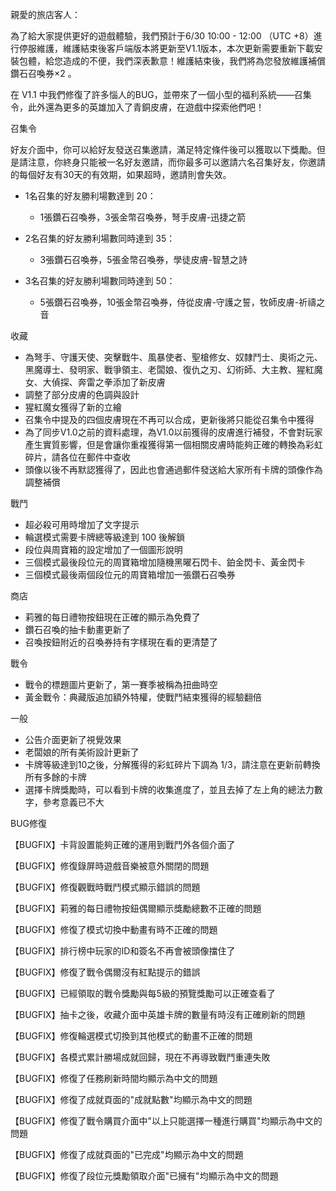 親愛的旅店客人：

為了給大家提供更好的遊戲體驗，我們預計于6/30 10:00 - 12:00 （UTC +8）進行停服維護，維護結束後客戶端版本將更新至V1.1版本，本次更新需要重新下載安裝包體，給您造成的不便，我們深表歉意！維護結束後，我們將為您發放維護補償 鑽石召喚券×2 。

在 V1.1 中我們修復了許多惱人的BUG，並帶來了一個小型的福利系統——召集令，此外還為更多的英雄加入了青銅皮膚，在遊戲中探索他們吧！



召集令

好友介面中，你可以給好友發送召集邀請，滿足特定條件後可以獲取以下獎勵。但是請注意，你終身只能被一名好友邀請，而你最多可以邀請六名召集好友，你邀請的每個好友有30天的有效期，如果超時，邀請則會失效。

- 1名召集的好友勝利場數達到 20：
  - 1張鑽石召喚券，3張金幣召喚券，弩手皮膚-迅捷之箭

- 2名召集的好友勝利場數同時達到 35：
  - 3張鑽石召喚券，5張金幣召喚券，學徒皮膚-智慧之詩

- 3名召集的好友勝利場數同時達到 50：
  - 5張鑽石召喚券，10張金幣召喚券，侍從皮膚-守護之誓，牧師皮膚-祈禱之音



收藏

- 為弩手、守護天使、突擊戰牛、風暴使者、聖槍修女、奴隸鬥士、奧術之元、黑魔導士、發明家、戰爭領主、老闆娘、復仇之刃、幻術師、大主教、猩紅魔女、大偵探、奔雷之拳添加了新皮膚
- 調整了部分皮膚的色調與設計
- 猩紅魔女獲得了新的立繪
- 召集令中提及的四個皮膚現在不再可以合成，更新後將只能從召集令中獲得
- 為了同步V1.0之前的資料處理，為V1.0以前獲得的皮膚進行補發，不會對玩家產生實質影響，但是會讓你重複獲得第一個相關皮膚時能夠正確的轉換為彩虹碎片，請各位在郵件中查收
- 頭像以後不再默認獲得了，因此也會通過郵件發送給大家所有卡牌的頭像作為調整補償



戰鬥

- 超必殺可用時增加了文字提示
- 輪選模式需要卡牌總等級達到 100 後解鎖
- 段位與周寶箱的設定增加了一個圖形說明 
- 三個模式最後段位元的周寶箱增加隨機黑曜石閃卡、鉑金閃卡、黃金閃卡
- 三個模式最後兩個段位元的周寶箱增加一張鑽石召喚券



商店

- 莉雅的每日禮物按鈕現在正確的顯示為免費了
- 鑽石召喚的抽卡動畫更新了
- 召喚按鈕附近的召喚券持有字樣現在看的更清楚了



戰令

- 戰令的標題圖片更新了，第一賽季被稱為扭曲時空
- 黃金戰令：典藏版追加額外特權，使戰鬥結束獲得的經驗翻倍



一般

- 公告介面更新了視覺效果
- 老闆娘的所有美術設計更新了
- 卡牌等級達到10之後，分解獲得的彩虹碎片下調為 1/3，請注意在更新前轉換所有多餘的卡牌
- 選擇卡牌獎勵時，可以看到卡牌的收集進度了，並且去掉了左上角的總法力數字，參考意義已不大



BUG修復

【BUGFIX】卡背設置能夠正確的運用到戰鬥外各個介面了

【BUGFIX】修復錄屏時遊戲音樂被意外關閉的問題

【BUGFIX】修復觀戰時戰鬥模式顯示錯誤的問題

【BUGFIX】莉雅的每日禮物按鈕偶爾顯示獎勵總數不正確的問題

【BUGFIX】修復了模式切換中動畫有時不正確的問題

【BUGFIX】排行榜中玩家的ID和簽名不再會被頭像擋住了

【BUGFIX】修復了戰令偶爾沒有紅點提示的錯誤

【BUGFIX】已經領取的戰令獎勵與每5級的預覽獎勵可以正確查看了

【BUGFIX】抽卡之後，收藏介面中英雄卡牌的數量有時沒有正確刷新的問題

【BUGFIX】修復輪選模式切換到其他模式的動畫不正確的問題

【BUGFIX】各模式累計勝場成就回歸，現在不再導致戰鬥重連失敗

【BUGFIX】修復了任務刷新時間均顯示為中文的問題

【BUGFIX】修復了成就頁面的"成就點數"均顯示為中文的問題

【BUGFIX】修復了戰令購買介面中"以上只能選擇一種進行購買"均顯示為中文的問題

【BUGFIX】修復了成就頁面的"已完成"均顯示為中文的問題

【BUGFIX】修復了段位元獎勵領取介面"已擁有"均顯示為中文的問題